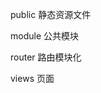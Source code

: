 <!--
 * @Author: XueBaBa
 * @Description: 文件描述~
 * @Date: 2020-09-23 10:33:17
 * @LastEditTime: 2020-09-23 10:34:37
 * @LastEditors: Do not edit
 * @FilePath: /Koa-CMS/raedme.md
-->

public 静态资源文件

module 公共模块

router 路由模块化

views  页面